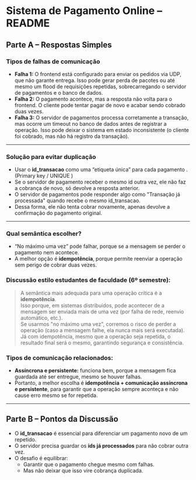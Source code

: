# Sistema de Pagamento Online – README

## Parte A – Respostas Simples

### Tipos de falhas de comunicação

- **Falha 1:** O frontend está configurado para enviar os pedidos via UDP, que não garante entrega. Isso pode gerar perda de pacotes ou até mesmo um flood de requisições repetidas, sobrecarregando o servidor de pagamentos e o banco de dados.
- **Falha 2:** O pagamento acontece, mas a resposta não volta para o frontend. O cliente pode tentar pagar de novo e acabar sendo cobrado duas vezes.  
- **Falha 3:** O servidor de pagamentos processa corretamente a transação, mas ocorre um timeout no banco de dados antes de registrar a operação. Isso pode deixar o sistema em estado inconsistente (o cliente foi cobrado, mas não há registro da transação).

---

### Solução para evitar duplicação

- Usar o **id_transacao** como uma “etiqueta única” para cada pagamento . (Primary key / UNIQUE )  
- Se o servidor de pagamento receber o mesmo id outra vez, ele não faz a cobrança de novo, só devolve a resposta anterior.  
- O servidor de pagamentos pode responder algo como "Transação já processada" quando recebe o mesmo id_transacao.
- Dessa forma, ele não tenta cobrar novamente, apenas devolve a confirmação do pagamento original.

---

### Qual semântica escolher?

- “No máximo uma vez” pode falhar, porque se a mensagem se perder o pagamento nem acontece.  
- A melhor opção é **idempotência**, porque permite reenviar a operação sem perigo de cobrar duas vezes.  

### **Discussão estilo estudantes de faculdade (6º semestre):**  
> A semântica mais adequada para uma operação crítica é a **idempotência**.  
> Isso porque, em sistemas distribuídos, pode acontecer de a mensagem ser enviada mais de uma vez (por falha de rede, reenvio automático, etc.).  
> Se usarmos "no máximo uma vez", corremos o risco de perder a operação (caso a mensagem falhe, ela nunca mais será executada).  
> Já com idempotência, mesmo que a operação seja repetida, o resultado final será o mesmo, garantindo segurança e consistência.  

### **Tipos de comunicação relacionados:**  
- **Assíncrona e persistente:** funciona bem, porque a mensagem fica guardada até ser entregue, mesmo se houver falhas.  
- Portanto, a melhor escolha é **idempotência + comunicação assíncrona e persistente**, para garantir que a operação sempre aconteça e não cause erro mesmo se for repetida.  

---

## Parte B – Pontos da Discussão

- O **id_transacao** é essencial para diferenciar um pagamento novo de um repetido.  
- O servidor precisa guardar os **ids já processados** para não cobrar outra vez.  
- O desafio é equilibrar:  
  - Garantir que o pagamento chegue mesmo com falhas.  
  - Mas não deixar que isso vire cobrança duplicada.  
